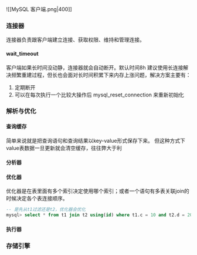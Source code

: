 
![[MySQL 客户端.png|400]]


### 连接器
连接器负责跟客户端建立连接、获取权限、维持和管理连接。

#### wait_timeout
客户端如果长时间没动静，连接器就会自动断开。默认时间8h
建议使用长连接解决频繁重建过程，但长也会面对长时间积累下来内存上涨问题，解决方案主要有：
1. 定期断开
2. 可以在每次执行一个比较大操作后 mysql_reset_connection 来重新初始化

### 解析与优化
#### 查询缓存

简单来说就是把查询语句和查询结果以key-value形式保存下来。
但这种方式下value表数据一旦更新就会清空缓存，往往弊大于利
#### 分析器

#### 优化器
优化器是在表里面有多个索引决定使用哪个索引；或者一个语句有多表关联join的时候决定各个表连接顺序。
```sql
-- 是先从t1过滤还是t2，优化器会优化
mysql> select * from t1 join t2 using(id) where t1.c = 10 and t2.d = 20;
```


#### 执行器


### 存储引擎
